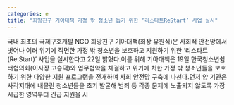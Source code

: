```yaml
---
categories: e
title: "희망친구 기아대책 가정 밖 청소년 돕기 위한 ‘리스타트ReStart’ 사업 실시"
---
```

국내 최초의 국제구호개발 NGO 희망친구 기아대책(회장 유원식)은 사회적 안전망에서 벗어나 여러 위기에 직면한 가정 밖 청소년을 보호하고 지원하기 위한 ‘리스타트(Re:Start)’ 사업을 실시한다고 22일 밝혔다.이를 위해 기아대책은 19일 한국청소년쉼터협의회(이사장 고승덕)와 업무협약을 체결하고 위기에 처한 가정 밖 청소년들을 보호하기 위한 다양한 지원 프로그램을 전개하며 사회 안전망 구축에 나선다.먼저 양 기관은 사각지대에 내몰린 청소년들을 초기 발굴해 범죄 등 각종 문제에 노출되지 않도록 가장 시급한 영역부터 긴급 지원을 시